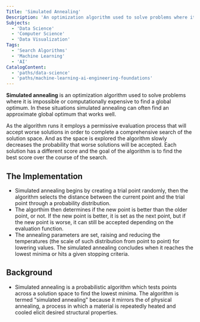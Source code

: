 ```yaml
---
Title: 'Simulated Annealing'
Description: 'An optimization algorithm used to solve problems where it is impossible or computationally expensive to find a global optimum. It evaluates many solutions each with a different score, and the goal of the algorithm is to find the best score.'
Subjects:
  - 'Data Science'
  - 'Computer Science'
  - 'Data Visualization'
Tags:
  - 'Search Algorithms'
  - 'Machine Learning'
  - 'AI'
CatalogContent:
  - 'paths/data-science'
  - 'paths/machine-learning-ai-engineering-foundations'
---
```


**Simulated annealing** is an optimization algorithm used to solve problems where it is impossible or computationally expensive to find a global optimum. In these situations simulated annealing can often find an approximate global optimum that works well.

As the algorithm runs it employs a permissive evaluation process that will accept worse solutions in order to complete a comprehensive search of the solution space. And as the space is explored the algorithm slowly decreases the probability that worse solutions will be accepted. Each solution has a different score and the goal of the algorithm is to find the best score over the course of the search.

## The Implementation
- Simulated annealing begins by creating a trial point randomly, then the algorithm selects the distance between the current point and the trial point through a probability distribution.
- The algorthim then determines if the new point is better than the older point, or not. If the new point is better, it is set as the next point, but if the new point is worse, it can still be accepted depending on the evaluation function.
- The annealing parameters are set, raising and reducing the temperatures (the scale of such distribution from point to point) for lowering values. The simulated annealing concludes when it reaches the lowest minima or hits a given stopping criteria.

## Background
- Simulated annealing is a probabilistic algorithm which tests points across a solution space to find the lowest minima. The algorithm is termed "simulated annealing" because it mirrors the of physical annealing, a process in which a material is repeatedly heated and cooled elicit desired structural properties.
